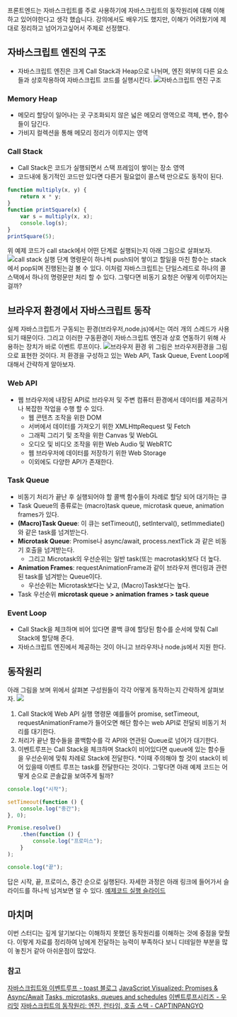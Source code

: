 프론트엔드는 자바스크립트를 주로 사용하기에 자바스크립트의 동작원리에 대해 이해하고 있어야한다고 생각 했습니다. 강의에서도 배우기도 했지만, 이해가 어려웠기에 제대로 정리하고 넘어가고싶어서 주제로 선정했다.
## 자바스크립트 엔진의 구조
- 자바스크립트 엔진은 크게 Call Stack과 Heap으로 나뉘며, 엔진 외부의 다른 요소들과 상호작용하여 자바스크립트 코드를 실행시킨다.
![자바스크립트 엔진 구조](https://s3.us-west-2.amazonaws.com/secure.notion-static.com/7de94fed-dcc0-42a9-926b-284487e72cb4/Untitled.png?X-Amz-Algorithm=AWS4-HMAC-SHA256&X-Amz-Credential=AKIAT73L2G45O3KS52Y5%2F20210815%2Fus-west-2%2Fs3%2Faws4_request&X-Amz-Date=20210815T051440Z&X-Amz-Expires=86400&X-Amz-Signature=64c981b98a44e3f7a6bd8eb6193f89f2198739150c642fb930024ac923dc2c54&X-Amz-SignedHeaders=host&response-content-disposition=filename%20%3D%22Untitled.png%22)
### Memory Heap 
- 메모리 할당이 일어나는 곳 구조화되지 않은 넓은 메모리 영역으로 객체, 변수, 함수들이 담긴다.
- 가비지 컬렉션을 통해 메모리 정리가 이루지는 영역
### Call Stack
- Call Stack은 코드가 실행되면서 스택 프레임이 쌓이는 장소 영역
- 코드내에 동기적인 코드만 있다면 다른거 필요없이 콜스택 만으로도 동작이 된다.
```javascript
function multiply(x, y) {
    return x * y;
}
function printSquare(x) {
    var s = multiply(x, x);
    console.log(s);
}
printSquare(5);
```
위 예제 코드가 call stack에서 어떤 단계로 실행되는지 아래 그림으로 살펴보자.
![call stack 실행 단계](https://s3.us-west-2.amazonaws.com/secure.notion-static.com/086dda1b-006a-4dd3-a5ea-1a10e6d413f9/Untitled.png?X-Amz-Algorithm=AWS4-HMAC-SHA256&X-Amz-Credential=AKIAT73L2G45O3KS52Y5%2F20210815%2Fus-west-2%2Fs3%2Faws4_request&X-Amz-Date=20210815T051844Z&X-Amz-Expires=86400&X-Amz-Signature=b803a9e4365dcd8455e7e5ed27aa9d3a87a2e21a12789885fc80ebe9cfd29289&X-Amz-SignedHeaders=host&response-content-disposition=filename%20%3D%22Untitled.png%22)
명령문이 하나씩 push되어 쌓이고 할일을 마친 함수는 stack에서 pop되며 진행된는걸 볼 수 있다. 이처럼 자바스크립트는 단일스레드로 하나의 콜스택에서 하나의 명령문만 처리 할 수 있다. 그렇다면 비동기 요청은 어떻게 이루어지는걸까?
## 브라우저 환경에서 자바스크립트 동작
실제 자바스크립트가 구동되는 환경(브라우저,node.js)에서는 여러 개의 스레드가 사용되기 때문이다. 그리고 이러한 구동환경이 자바스크립트 엔진과 상호 연동하기 위해 사용하는 장치가 바로 이벤트 루프이다.
![브라우저 환경](https://s3.us-west-2.amazonaws.com/secure.notion-static.com/ec3974b8-3d5e-48d7-85d9-2680994af607/Untitled.png?X-Amz-Algorithm=AWS4-HMAC-SHA256&X-Amz-Credential=AKIAT73L2G45O3KS52Y5%2F20210815%2Fus-west-2%2Fs3%2Faws4_request&X-Amz-Date=20210815T052821Z&X-Amz-Expires=86400&X-Amz-Signature=00d5559be150423dd4b08a6b78192450c30abee4b272983d6b20a757de5d49e8&X-Amz-SignedHeaders=host&response-content-disposition=filename%20%3D%22Untitled.png%22)
위 그림은 브라우저환경을 그림으로 표현한 것이다. 저 환경을 구성하고 있는 Web API, Task Queue, Event Loop에 대해서 간략하게 알아보자.
### Web API
- 웹 브라우저에 내장된 API로 브라우저 및 주변 컴퓨터 환경에서 데이터를 제공하거나 복잡한 작업을 수행 할 수 있다.
    - 웹 콘텐츠 조작을 위한 DOM
    - 서버에서 데이터를 가져오기 위한 XMLHttpRequest 및 Fetch
    - 그래픽 그리기 및 조작을 위한 Canvas 및 WebGL
    - 오디오 및 비디오 조작을 위한 Web Audio 및 WebRTC
    - 웹 브라우저에 데이터를 저장하기 위한 Web Storage
    - 이외에도 다양한 API가 존재한다.
### Task Queue
- 비동기 처리가 끝난 후 실행되어야 할 콜백 함수들이 차례로 할당 되어 대기하는 큐
- Task Queue의 종류로는 (macro)task queue, microtask queue, animation frames가 있다.
- **(Macro)Task Queue**: 이 큐는 setTimeout(), setInterval(), setImmediate()와 같은 task를 넘겨받는다.
- **Microtask Queue**: Promise나 async/await, process.nextTick 과 같은 비동기 호출을 넘겨받는다.
    - 그리고 Microtask의 우선순위는 일반 task(또는 macrotask)보다 더 높다.
- **Animation Frames**: requestAnimationFrame과 같이 브라우저 렌더링과 관련된 task를 넘겨받는 Queue이다.
    - 우선순위는 Microtask보다는 낮고, (Macro)Task보다는 높다.
- Task 우선순위 **microtask queue > animation frames > task queue**
### Event Loop
- Call Stack을 체크하며 비어 있다면 콜백 큐에 할당된 함수를 순서에 맞춰 Call Stack에 할당해 준다.
- 자바스크립트 엔진에서 제공하는 것이 아니고 브라우저나 node.js에서 지원 한다.
## 동작원리
아래 그림을 보며 위에서 살펴본 구성원들이 각각 어떻게 동작하는지 간략하게 살펴보자.
![](https://images.velog.io/images/goum/post/6bae2bba-0401-4f17-a5b9-f84616f79b96/img.jpg)
1. Call Stack에 Web API 실행 명령문 예를들어 promise, setTimeout, requestAnimationFrame가 들어오면 해단 함수는 web API로 전달되 비동기 처리를 대기한다.
2. 처리가 끝난 함수들을 콜백함수를 각 API와 연관된 Queue로 넘어가 대기한다.
3. 이벤트루프는 Call Stack을 체크하며 Stack이 비어있다면 queue에 있는 함수들을 우선순위에 맞춰 차례로 Stack에 전달한다. *이때 주의해야 할 것이 stack이 비어 있을때 이벤트 루프는 task를 전달한다는 것이다.
그렇다면 아래 예제 코드는 어떻게 순으로 콘솔값을 보여주게 될까?
```javascript
console.log("시작");

setTimeout(function () {
	console.log("중간");
}, 0);

Promise.resolve()
	.then(function () {
		console.log("프로미스");
	}
);

console.log("끝");
```
답은 시작, 끝, 프로미스, 중간 순으로 실행된다.
자세한 과정은 아래 링크에 들어가서 슬라이드를 하나씩 넘겨보면 알 수 있다.
[예제코드 실행 슬라이드](https://docs.google.com/presentation/d/176-3l1qwCW6Czt1Eidkog6sXnXrCklMyxCsl_mQ05mI/edit#slide=id.gb86527c4ba_0_5)
## 마치며
이번 스터디는 깊게 알기보다는 이해하지 못했던 동작원리를 이해하는 것에 중점을 맞췄다. 이렇게 자료를 정리하여 남에게 전달하는 능력이 부족하다 보니 디테일한 부분을 많이 놓친거 같아 아쉬운점이 많았다.
### 참고
[자바스크립트와 이벤트루프 - toast 블로그](https://meetup.toast.com/posts/89)
[JavaScript Visualized: Promises & Async/Await](https://dev.to/lydiahallie/javascript-visualized-promises-async-await-5gke#syntax)
[Tasks, microtasks, queues and schedules](https://jakearchibald.com/2015/tasks-microtasks-queues-and-schedules/)
[이벤트루프시리즈 - 우리밋](https://www.youtube.com/watch?v=QFHyPInNhbo)
[자바스크립트의 동작원리: 엔진, 런타임, 호출 스택 - CAPTINPANGYO](https://joshua1988.github.io/web-development/translation/javascript/how-js-works-inside-engine/)